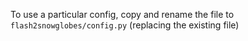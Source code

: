 To use a particular config, copy and rename the file to `flash2snowglobes/config.py` (replacing the existing file)